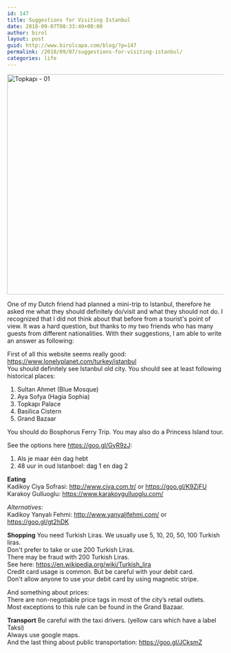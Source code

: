 ```yaml
---
id: 147
title: Suggestions for Visiting Istanbul
date: 2018-09-07T08:33:49+00:00
author: birol
layout: post
guid: http://www.birolcapa.com/blog/?p=147
permalink: /2018/09/07/suggestions-for-visiting-istanbul/
categories: life
---
```


<a title="Carlos Delgado / CC BY-SA (https://creativecommons.org/licenses/by-sa/3.0)" href="https://commons.wikimedia.org/wiki/File:Topkap%C4%B1_-_01.jpg"><img width="512" alt="Topkapı - 01" src="https://upload.wikimedia.org/wikipedia/commons/thumb/0/06/Topkap%C4%B1_-_01.jpg/512px-Topkap%C4%B1_-_01.jpg"></a>

One of my Dutch friend had planned a mini-trip to Istanbul, therefore he asked me what they should definitely do/visit and what they should not do.
I recognized that I did not think about that before from a tourist's point of view. It was a hard question, but thanks to my two friends who has many guests from different nationalities. With their suggestions, I am able to write an answer as following:

First of all this website seems really good: <https://www.lonelyplanet.com/turkey/istanbul>  
You should definitely see Istanbul old city.
You should see at least following historical places:
1. Sultan Ahmet (Blue Mosque)
2. Aya Sofya (Hagia Sophia)
3. Topkapı Palace
4. Basilica Cistern
5. Grand Bazaar

You should do Bosphorus Ferry Trip.
You may also do a Princess Island tour.

See the options here <https://goo.gl/GyR9zJ>:
1. Als je maar één dag hebt
2. 48 uur in oud Istanboel: dag 1 en dag 2

**Eating**   
Kadikoy Ciya Sofrasi: <http://www.ciya.com.tr/> or <https://goo.gl/K9ZjFU>  
Karakoy Gulluoglu: <https://www.karakoygulluoglu.com/>

*Alternatives:*  
Kadikoy Yanyalı Fehmi: <http://www.yanyalifehmi.com/> or <https://goo.gl/gt2hDK>  

**Shopping**
You need Turkish Liras. We usually use 5, 10, 20, 50, 100 Turkish liras.  
Don't prefer to take or use 200 Turkish Liras.  
There may be fraud with 200 Turkish Liras.  
See here: <https://en.wikipedia.org/wiki/Turkish_lira>  
Credit card usage is common. But be careful with your debit card.  
Don't allow anyone to use your debit card by using magnetic stripe.  

And something about prices:  
There are non-negotiable price tags in most of the city’s retail outlets.  
Most exceptions to this rule can be found in the Grand Bazaar.

**Transport**
Be careful with the taxi drivers. (yellow cars which have a label Taksi)  
Always use google maps.  
And the last thing about public transportation: <https://goo.gl/JCksmZ>